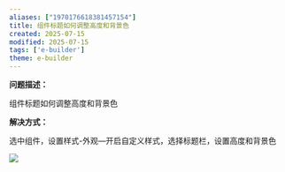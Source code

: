 ```yaml
---
aliases: ["1970176618381457154"]
title: 组件标题如何调整高度和背景色
created: 2025-07-15
modified: 2025-07-15
tags: ['e-builder']
theme: e-builder
---
```


**问题描述：**

组件标题如何调整高度和背景色

**解决方式：**

选中组件，设置样式-外观—开启自定义样式，选择标题栏，设置高度和背景色

**![](13890d61591819cc7123bfc00c071bfd.jpg)**